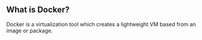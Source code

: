 ## What is Docker?
Docker is a virtualization tool which creates a lightweight VM based from an image or package. 
